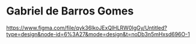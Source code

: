 # Gabriel de Barros Gomes

https://www.figma.com/file/qyk36IkoJExQlHLRW0IgGy/Untitled?type=design&node-id=6%3A27&mode=design&t=noDb3n5mHxsd696O-1